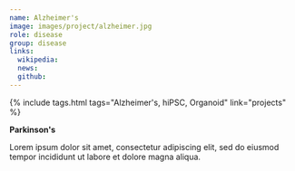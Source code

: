 ```yaml
---
name: Alzheimer's
image: images/project/alzheimer.jpg
role: disease
group: disease
links:
  wikipedia:
  news:
  github:
---
```


{%
  include tags.html
  tags="Alzheimer's, hiPSC, Organoid"
  link="projects"
%}

<strong>Parkinson's</strong>

Lorem ipsum dolor sit amet, consectetur adipiscing elit, sed do eiusmod tempor incididunt ut labore et dolore magna aliqua.
